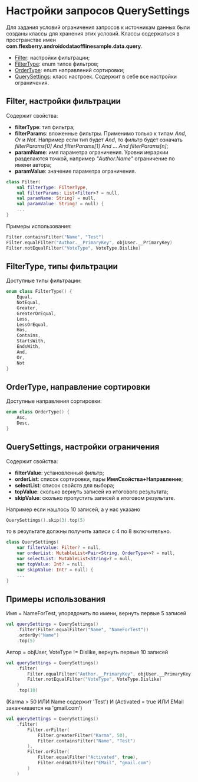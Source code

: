 # Настройки запросов QuerySettings

Для задания условий ограничения запросов к источникам данных были созданы классы для хранения этих условий.
Классы содержаться в пространстве имен **com.flexberry.androidodataofflinesample.data.query**.

- [Filter](https://github.com/Flexberry/Flexberry.AndroidODataOffline.Sample/blob/develop/src/AndroidODataOfflineSample/app/src/main/java/com/flexberry/androidodataofflinesample/data/query/Filter.kt): настройки фильтрации;
- [FilterType](https://github.com/Flexberry/Flexberry.AndroidODataOffline.Sample/blob/develop/src/AndroidODataOfflineSample/app/src/main/java/com/flexberry/androidodataofflinesample/data/query/FilterType.kt): enum типов фильтров;
- [OrderType](https://github.com/Flexberry/Flexberry.AndroidODataOffline.Sample/blob/develop/src/AndroidODataOfflineSample/app/src/main/java/com/flexberry/androidodataofflinesample/data/query/OrderType.kt): enum направлений сортировки;
- [QuerySettings](https://github.com/Flexberry/Flexberry.AndroidODataOffline.Sample/blob/develop/src/AndroidODataOfflineSample/app/src/main/java/com/flexberry/androidodataofflinesample/data/query/QuerySettings.kt): класс настроек. Содержит в себе все настройки ограничения.

## Filter, настройки фильтрации

Содержит свойства:
- **filterType**: тип фильтра;
- **filterParams**: вложенные фильтры. Применимо только к типам *And*, *Or* и *Not*. Например если тип будет *And*, то фильтр будет означать *filterParams[0] And filterParams[1] And ... And filterParams[n]*;
- **paramName**: имя параметра ограничения. Уровни иерархии разделаются точкой, например *"Author.Name"* ограничение по имени автора;
- **paramValue**: значение параметра ограничения.

```kotlin
class Filter(
    val filterType: FilterType,
    val filterParams: List<Filter>? = null,
    val paramName: String? = null,
    val paramValue: String? = null) {
    ...
}
```

Примеры использования:
```kotlin
Filter.containsFilter("Name", "Test")
Filter.equalFilter("Author.__PrimaryKey", objUser.__PrimaryKey)
Filter.notEqualFilter("VoteType", VoteType.Dislike)
```

## FilterType, типы фильтрации

Доступные типы фильтрации:
```kotlin
enum class FilterType() {
    Equal,
    NotEqual,
    Greater,
    GreaterOrEqual,
    Less,
    LessOrEqual,
    Has,
    Contains,
    StartsWith,
    EndsWith,
    And,
    Or,
    Not
}
```

## OrderType, направление сортировки

Доступные направления сортировки:
```kotlin
enum class OrderType() {
    Asc,
    Desc,
}
```

## QuerySettings, настройки ограничения

Содержит свойства:
- **filterValue**: установленный фильтр;
- **orderList**: список сортировки, пары **ИмяСвойства+Направление**;
- **selectList**: список свойств для выбора;
- **topValue**: сколько вернуть записей из итогового результата;
- **skipValue**: сколько пропустить записей в итоговом результате.

Например если нашлось 10 записей, а у нас указано
```kotlin
QuerySettings().skip(3).top(5)
```

то в результате должны получить записи с 4 по 8 включительно.

```kotlin
class QuerySettings(
    var filterValue: Filter? = null,
    var orderList: MutableList<Pair<String, OrderType>>? = null,
    var selectList: MutableList<String>? = null,
    var topValue: Int? = null,
    var skipValue: Int? = null) {
    ...
}
```

## Примеры использования

Имя = NameForTest, упорядочить по имени, вернуть первые 5 записей
```kotlin
val querySettings = QuerySettings()
    .filter(Filter.equalFilter("Name", "NameForTest"))
    .orderBy("Name")
    .top(5)
```

Автор = objUser, VoteType != Dislike, вернуть первые 10 записей
```kotlin
val querySettings = QuerySettings()
    .filter(
        Filter.equalFilter("Author.__PrimaryKey", objUser.__PrimaryKey),
        Filter.notEqualFilter("VoteType", VoteType.Dislike)
    )
    .top(10)
```

(Karma > 50 ИЛИ Name содержит 'Test') И (Activated = true ИЛИ EMail заканчивается на 'gmail.com')
```kotlin
val querySettings = QuerySettings()
    .filter(
        Filter.orFilter(
            Filter.greaterFilter("Karma", 50),
            Filter.containsFilter("Name", "Test")
        ),
        Filter.orFilter(
            Filter.equalFilter("Activated", true),
            Filter.endsWithFilter("EMail", "gmail.com")
        )
    )
```